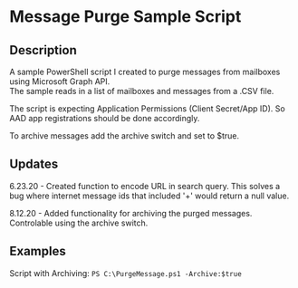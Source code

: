 # Message Purge Sample Script

## Description

A sample PowerShell script I created to purge messages from mailboxes using Microsoft Graph API.  
The sample reads in a list of mailboxes and messages from a .CSV file.

The script is expecting Application Permissions (Client Secret/App ID). So AAD app registrations should be done accordingly.

To archive messages add the archive switch and set to $true.

## Updates
6.23.20 - Created function to encode URL in search query. This solves a bug where internet message ids that included '+' would return a null value.

8.12.20 - Added functionality for archiving the purged messages. Controlable using the archive switch.

## Examples

Script with Archiving:
````PS C:\PurgeMessage.ps1 -Archive:$true````
